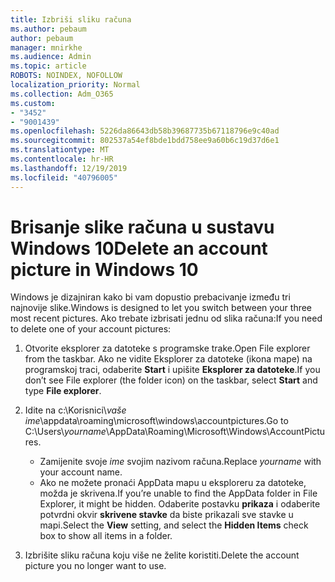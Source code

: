 ```yaml
---
title: Izbriši sliku računa
ms.author: pebaum
author: pebaum
manager: mnirkhe
ms.audience: Admin
ms.topic: article
ROBOTS: NOINDEX, NOFOLLOW
localization_priority: Normal
ms.collection: Adm_O365
ms.custom:
- "3452"
- "9001439"
ms.openlocfilehash: 5226da86643db58b39687735b67118796e9c40ad
ms.sourcegitcommit: 802537a54ef8bde1bdd758ee9a60b6c19d37d6e1
ms.translationtype: MT
ms.contentlocale: hr-HR
ms.lasthandoff: 12/19/2019
ms.locfileid: "40796005"
---
```

# <a name="delete-an-account-picture-in-windows-10"></a><span data-ttu-id="718e7-102">Brisanje slike računa u sustavu Windows 10</span><span class="sxs-lookup"><span data-stu-id="718e7-102">Delete an account picture in Windows 10</span></span>

<span data-ttu-id="718e7-103">Windows je dizajniran kako bi vam dopustio prebacivanje između tri najnovije slike.</span><span class="sxs-lookup"><span data-stu-id="718e7-103">Windows is designed to let you switch between your three most recent pictures.</span></span> <span data-ttu-id="718e7-104">Ako trebate izbrisati jednu od slika računa:</span><span class="sxs-lookup"><span data-stu-id="718e7-104">If you need to delete one of your account pictures:</span></span>

1. <span data-ttu-id="718e7-105">Otvorite eksplorer za datoteke s programske trake.</span><span class="sxs-lookup"><span data-stu-id="718e7-105">Open File explorer from the taskbar.</span></span> <span data-ttu-id="718e7-106">Ako ne vidite Eksplorer za datoteke (ikona mape) na programskoj traci, odaberite **Start** i upišite **Eksplorer za datoteke**.</span><span class="sxs-lookup"><span data-stu-id="718e7-106">If you don’t see File explorer (the folder icon) on the taskbar, select **Start** and type **File explorer**.</span></span>

2. <span data-ttu-id="718e7-107">Idite na c:\Korisnici\\*vaše ime*\appdata\roaming\microsoft\windows\accountpictures.</span><span class="sxs-lookup"><span data-stu-id="718e7-107">Go to C:\Users\\*yourname*\AppData\Roaming\Microsoft\Windows\AccountPictures.</span></span> 
    - <span data-ttu-id="718e7-108">Zamijenite svoje *ime* svojim nazivom računa.</span><span class="sxs-lookup"><span data-stu-id="718e7-108">Replace *yourname* with your account name.</span></span>
    - <span data-ttu-id="718e7-109">Ako ne možete pronaći AppData mapu u eksploreru za datoteke, možda je skrivena.</span><span class="sxs-lookup"><span data-stu-id="718e7-109">If you’re unable to find the AppData folder in File Explorer, it might be hidden.</span></span> <span data-ttu-id="718e7-110">Odaberite postavku **prikaza** i odaberite potvrdni okvir **skrivene stavke** da biste prikazali sve stavke u mapi.</span><span class="sxs-lookup"><span data-stu-id="718e7-110">Select the **View** setting, and select the **Hidden Items** check box to show all items in a folder.</span></span>

3. <span data-ttu-id="718e7-111">Izbrišite sliku računa koju više ne želite koristiti.</span><span class="sxs-lookup"><span data-stu-id="718e7-111">Delete the account picture you no longer want to use.</span></span>
 
 